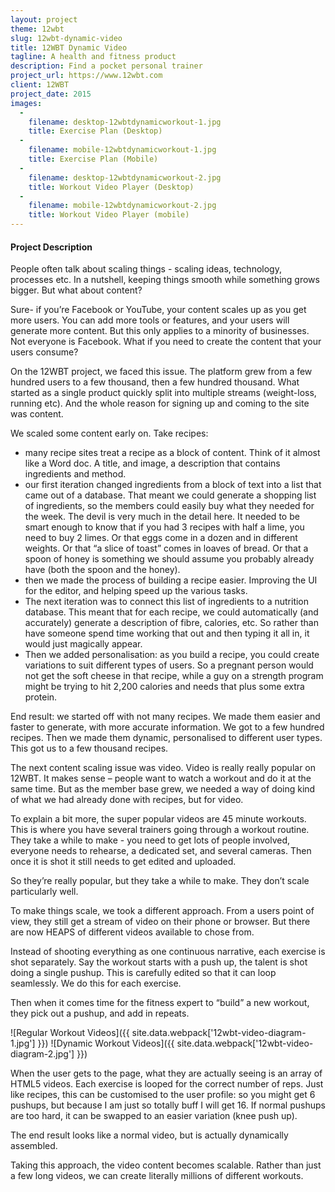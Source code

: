 ```yaml
---
layout: project
theme: 12wbt
slug: 12wbt-dynamic-video
title: 12WBT Dynamic Video
tagline: A health and fitness product
description: Find a pocket personal trainer
project_url: https://www.12wbt.com
client: 12WBT
project_date: 2015
images:
  -
    filename: desktop-12wbtdynamicworkout-1.jpg
    title: Exercise Plan (Desktop)
  -
    filename: mobile-12wbtdynamicworkout-1.jpg
    title: Exercise Plan (Mobile)
  -
    filename: desktop-12wbtdynamicworkout-2.jpg
    title: Workout Video Player (Desktop)
  -
    filename: mobile-12wbtdynamicworkout-2.jpg
    title: Workout Video Player (mobile)
---
```


#### Project Description

People often talk about scaling things - scaling ideas, technology, processes etc. In a nutshell, keeping things smooth while something grows bigger. But what about content?

Sure- if you’re Facebook or YouTube, your content scales up as you get more users. You can add more tools or features, and your users will generate more content. But this only applies to a minority of businesses. Not everyone is Facebook. What if you need to create the content that your users consume?

On the 12WBT project, we faced this issue. The platform grew from a few hundred users to a few thousand, then a few hundred thousand. What started as a single product quickly split into multiple streams (weight-loss, running etc). And the whole reason for signing up and coming to the site was content.

We scaled some content early on. Take recipes:
<ul>
 	<li>many recipe sites treat a recipe as a block of content. Think of it almost like a Word doc. A title, and image, a description that contains ingredients and method.</li>
 	<li>our first iteration changed ingredients from a block of text into a list that came out of a database. That meant we could generate a shopping list of ingredients, so the members could easily buy what they needed for the week. The devil is very much in the detail here. It needed to be smart enough to know that if you had 3 recipes with half a lime, you need to buy 2 limes. Or that eggs come in a dozen and in different weights. Or that “a slice of toast” comes in loaves of bread. Or that a spoon of honey is something we should assume you probably already have (both the spoon and the honey).</li>
 	<li>then we made the process of building a recipe easier. Improving the UI for the editor, and helping speed up the various tasks.</li>
 	<li>The next iteration was to connect this list of ingredients to a nutrition database. This meant that for each recipe, we could automatically (and accurately) generate a description of fibre, calories, etc. So rather than have someone spend time working that out and then typing it all in, it would just magically appear.</li>
 	<li>Then we added personalisation: as you build a recipe, you could create variations to suit different types of users. So a pregnant person would not get the soft cheese in that recipe, while a guy on a strength program might be trying to hit 2,200 calories and needs that plus some extra protein.</li>
</ul>
End result: we started off with not many recipes. We made them easier and faster to generate, with more accurate information. We got to a few hundred recipes. Then we made them dynamic, personalised to different user types. This got us to a few thousand recipes.

The next content scaling issue was video. Video is really really popular on 12WBT. It makes sense – people want to watch a workout and do it at the same time. But as the member base grew, we needed a way of doing kind of what we had already done with recipes, but for video.

To explain a bit more, the super popular videos are 45 minute workouts. This is where you have several trainers going through a workout routine. They take a while to make - you need to get lots of people involved, everyone needs to rehearse, a dedicated set, and several cameras. Then once it is shot it still needs to get edited and uploaded.

So they’re really popular, but they take a while to make. They don’t scale particularly well.

To make things scale, we took a different approach. From a users point of view, they still get a stream of video on their phone or browser. But there are now HEAPS of different videos available to chose from.

Instead of shooting everything as one continuous narrative, each exercise is shot separately. Say the workout starts with a push up, the talent is shot doing a single pushup. This is carefully edited so that it can loop seamlessly. We do this for each exercise.

Then when it comes time for the fitness expert to “build” a new workout, they pick out a pushup, and add in repeats.

![Regular Workout Videos]({{ site.data.webpack['12wbt-video-diagram-1.jpg'] }})
![Dynamic Workout Videos]({{ site.data.webpack['12wbt-video-diagram-2.jpg'] }})

When the user gets to the page, what they are actually seeing is an array of HTML5 videos. Each exercise is looped for the correct number of reps. Just like recipes, this can be customised to the user profile: so you might get 6 pushups, but because I am just so totally buff I will get 16. If normal pushups are too hard, it can be swapped to an easier variation (knee push up).

The end result looks like a normal video, but is actually dynamically assembled.

Taking this approach, the video content becomes scalable. Rather than just a few long videos, we can create literally millions of different workouts.
